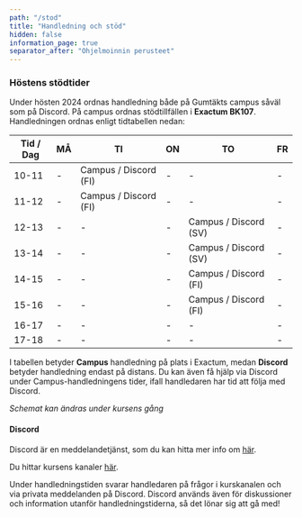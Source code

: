```yaml
---
path: "/stod"
title: "Handledning och stöd"
hidden: false
information_page: true
separator_after: "Ohjelmoinnin perusteet"
---
```


### Höstens stödtider

Under hösten 2024 ordnas handledning både på Gumtäkts campus såväl som på Discord. På campus ordnas stödtillfällen i **Exactum BK107**. Handledningen ordnas enligt tidtabellen nedan: 

| Tid / Dag | MÅ | TI | ON | TO | FR |
|-----|----|----|----|----|----|
| 10-11 | - | Campus / Discord (FI) | - | - | - |
| 11-12 | - | Campus / Discord (FI) | - | - | - |
| 12-13 | - | - | - | Campus / Discord (SV) | - |
| 13-14 | - | - | - | Campus / Discord (SV) | - |
| 14-15 | - | - | - | Campus / Discord (FI) | - |
| 15-16 | - | - | - | Campus / Discord (FI) | - |
| 16-17 | - | - | - | - | - |
| 17-18 | - | - | - | - | - |

I tabellen betyder **Campus** handledning på plats i Exactum, medan **Discord** betyder handledning endast på distans. Du kan även få hjälp via Discord under Campus-handledningens tider, ifall handledaren har tid att följa med Discord.

*Schemat kan ändras under kursens gång*

#### Discord

Discord är en meddelandetjänst, som du kan hitta mer info om [här](https://discord.com/).

Du hittar kursens kanaler [här](https://study.cs.helsinki.fi/discord/join/ohjelmoinnin_mooc).

Under handledningstiden svarar handledaren på frågor i kurskanalen och via privata meddelanden på Discord. Discord används även för diskussioner och information utanför handledningstiderna, så det lönar sig att gå med! 
